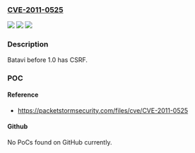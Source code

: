 ### [CVE-2011-0525](https://cve.mitre.org/cgi-bin/cvename.cgi?name=CVE-2011-0525)
![](https://img.shields.io/static/v1?label=Product&message=Batavi&color=blue)
![](https://img.shields.io/static/v1?label=Version&message=n%2Fa&color=blue)
![](https://img.shields.io/static/v1?label=Vulnerability&message=Cross-Site%20Request%20Forgery%20&color=brighgreen)

### Description

Batavi before 1.0 has CSRF.

### POC

#### Reference
- https://packetstormsecurity.com/files/cve/CVE-2011-0525

#### Github
No PoCs found on GitHub currently.

